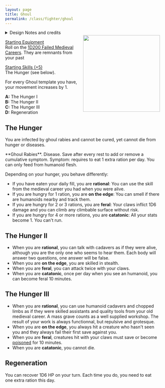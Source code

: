 ```yaml
---
layout: page
title: Ghoul
permalink: /class/fighter/ghoul
---
```


<details markdown="1">
<summary>Design Notes and credits</summary>
*This is a monster class for the [ghoul](/monsters/ghoul). It is an edited version of Coins and Scrolls's [original](https://64.media.tumblr.com/c7f508f74f68782474ac5daa0963af41/tumblr_nqfia3e9YA1tb087ko8_r1_540.jpg). Art by Guy Davis for Vampire the Masquerade. — SaltyGoo*
</details>

<img align="right" width=250px src="https://static.wikia.nocookie.net/whitewolf/images/5/5e/Nosferatu_Ghouls.jpg">

<ins>Starting Equipment</ins><br>
Roll on the [1D200 Failed Medieval Careers](http://tenfootpolemic.blogspot.com/2014/01/200-failed-medieval-careers.html). They are remnants from your past

<ins>Starting Skills (+5)</ins><br>
The Hunger (see below).

For every Ghoul template you have, your movement increases by 1.

**A:** The Hunger I<br>
**B:** The Hunger II<br>
**C:** The Hunger III<br>
**D:** Regeneration
<br>

## The Hunger
You are infected by ghoul rabies and cannot be cured, yet cannot die from hunger or diseases. 

<span class="alchemy">
**Ghoul Rabies**. Disease. Save after every rest to add or remove a cumulative symptom. Symptom: requires to eat 1 extra ration per day. You can only feed from humanoid flesh.
</span>

Depending on your hunger, you behave differently:

- If you have eaten your daily fill, you are **rational**: You can use the skill from the medieval career you had when you were alive.
- If you are hungry for 1 ration, you are **on the edge**: You can smell if there are humanoids nearby and track them.
- If you are hungry for 2 or 3 rations, you are **feral**: Your claws inflict 1D6 damage and you can climb any climbable surface without risk.
- If you are hungry for 4 or more rations, you are **catatonic**: All your stats become 1. You can't run.

## The Hunger II

- When you are **rational**, you can talk with cadavers as if they were alive, although you are the only one who seems to hear them. Each body will answer two questions, one answer will be false.
- When you are **on the edge**, you are skilled in stealth.
- When you are **feral**, you can attack twice with your claws.
- When you are **catatonic**, once per day when you see an humanoid, you can become feral 10 minutes.

## The Hunger III

- When you are **rational**, you can use humanoid cadavers and chopped limbs as if they were skilled assistants and quality tools from your old medieval career. A mass grave counts as a well supplied workshop. The result of your work is always functionnal, but repulsive and grotesque.
- When you are **on the edge**, you always hit a creature who hasn't seen you and they always fail their first save against you.
- When you are **feral**, creatures hit with your claws must save or become [poisoned](/2020/11/10/extra-rules/#conditions) for 10 minutes.
- When you are **catatonic**, you cannot die.

## Regeneration

You can recover 1D6 HP on your turn. Each time you do, you need to eat one extra ration this day.



